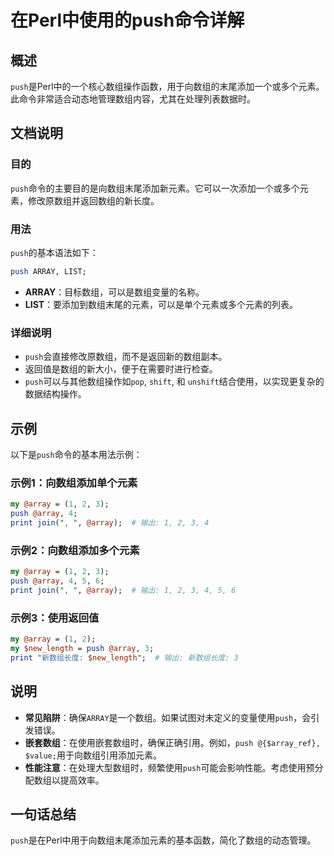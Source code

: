 <!--
Meta Description: # 在Perl中使用的push命令详解 ## 概述 `push`是Perl中的一个核心数组操作函数，用于向数组的末尾添加一个或多个元素。此命令非常适合动态地管理数组内容，尤其在处理列表数据时。 ## 文档说明 ### 目的 `push`命令的主要目的是向数组末尾添加新元素。它可以一次添加一个或多个元...
Meta Keywords: push, array, perl, print, list
-->

# 在Perl中使用的push命令详解

## 概述
`push`是Perl中的一个核心数组操作函数，用于向数组的末尾添加一个或多个元素。此命令非常适合动态地管理数组内容，尤其在处理列表数据时。

## 文档说明
### 目的
`push`命令的主要目的是向数组末尾添加新元素。它可以一次添加一个或多个元素，修改原数组并返回数组的新长度。

### 用法
`push`的基本语法如下：
```perl
push ARRAY, LIST;
```
- **ARRAY**：目标数组，可以是数组变量的名称。
- **LIST**：要添加到数组末尾的元素，可以是单个元素或多个元素的列表。

### 详细说明
- `push`会直接修改原数组，而不是返回新的数组副本。
- 返回值是数组的新大小，便于在需要时进行检查。
- `push`可以与其他数组操作如`pop`, `shift`, 和 `unshift`结合使用，以实现更复杂的数据结构操作。

## 示例
以下是`push`命令的基本用法示例：

### 示例1：向数组添加单个元素
```perl
my @array = (1, 2, 3);
push @array, 4;
print join(", ", @array);  # 输出: 1, 2, 3, 4
```

### 示例2：向数组添加多个元素
```perl
my @array = (1, 2, 3);
push @array, 4, 5, 6;
print join(", ", @array);  # 输出: 1, 2, 3, 4, 5, 6
```

### 示例3：使用返回值
```perl
my @array = (1, 2);
my $new_length = push @array, 3;
print "新数组长度: $new_length";  # 输出: 新数组长度: 3
```

## 说明
- **常见陷阱**：确保`ARRAY`是一个数组。如果试图对未定义的变量使用`push`，会引发错误。
- **嵌套数组**：在使用嵌套数组时，确保正确引用。例如，`push @{$array_ref}, $value;`用于向数组引用添加元素。
- **性能注意**：在处理大型数组时，频繁使用`push`可能会影响性能。考虑使用预分配数组以提高效率。

## 一句话总结
`push`是在Perl中用于向数组末尾添加元素的基本函数，简化了数组的动态管理。